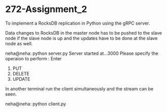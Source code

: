 # 272-Assignment_2

 To implement a RocksDB replication in Python using the gRPC server.
 
 Data changes to RocksDB in the master node has to be pushed to the slave node if the slave node is up and the updates have to be done at the slave node as well.
 
 neha@neha: python server.py
 Server started at...3000
Please specify the operaion to perform : 
Enter 
1. PUT
2. DELETE 
3. UPDATE

In another terminal run the client simultaneously and the stream can be seen.

neha@neha: python client.py
